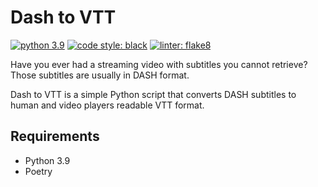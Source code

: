 # Dash to VTT
[![python 3.9](https://img.shields.io/badge/python-3.9-blue)](https://docs.python.org/3.9/whatsnew)
[![code style: black](https://img.shields.io/badge/code%20style-Black-000000.svg)](https://github.com/psf/black)
[![linter: flake8](https://img.shields.io/badge/linter-flake8-red)](https://flake8.pycqa.org/en/latest/)

Have you ever had a streaming video with subtitles you cannot retrieve? Those subtitles are usually in DASH format. 

Dash to VTT is a simple Python script that converts DASH subtitles to human and video players readable VTT format.

## Requirements
- Python 3.9
- Poetry